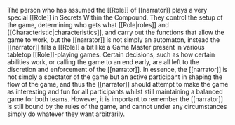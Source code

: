 The person who has assumed the [[Role]] of [[narrator]] plays a very special [[Role]] in Secrets Within the Compound. They control the setup of the game, determining who gets what [[Role|roles]] and [[Characteristic|characteristics]], and carry out the functions that allow the game to work, but the [[narrator]] is not simply an automaton, instead the [[narrator]] fills a [[Role]] a bit like a Game Master present in various tabletop [[Role]]-playing games. Certain decisions, such as how certain abilities work, or calling the game to an end early, are all left to the discretion and enforcement of the [[narrator]]. In essence, the [[narrator]] is not simply a spectator of the game but an active participant in shaping the flow of the game, and thus the [[narrator]] should attempt to make the game as interesting and fun for all participants whilst still maintaining a balanced game for both teams. However, it is important to remember the [[narrator]] is still bound by the rules of the game, and cannot under any circumstances simply do whatever they want arbitrarily.